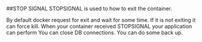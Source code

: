 ##STOP SIGNAL
STOPSIGNAL is used to how to exit the container.

By default docker request for exit and wait for some time.
If it is not exiting it can force kill.
When your container received STOPSIGNAL your application can perform
You can close DB connections.
You can do some back up.